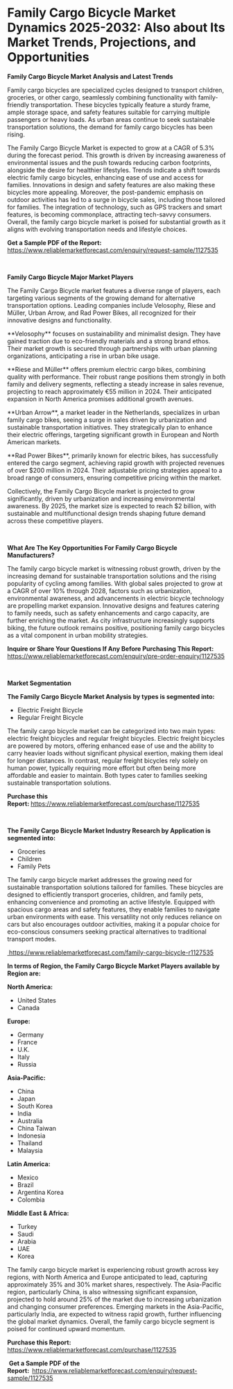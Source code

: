 <p><h1>Family Cargo Bicycle Market Dynamics 2025-2032: Also about Its Market Trends, Projections, and Opportunities</h1></p><p><strong>Family Cargo Bicycle Market Analysis and Latest Trends</strong></p>
<p><p>Family cargo bicycles are specialized cycles designed to transport children, groceries, or other cargo, seamlessly combining functionality with family-friendly transportation. These bicycles typically feature a sturdy frame, ample storage space, and safety features suitable for carrying multiple passengers or heavy loads. As urban areas continue to seek sustainable transportation solutions, the demand for family cargo bicycles has been rising.</p><p>The Family Cargo Bicycle Market is expected to grow at a CAGR of 5.3% during the forecast period. This growth is driven by increasing awareness of environmental issues and the push towards reducing carbon footprints, alongside the desire for healthier lifestyles. Trends indicate a shift towards electric family cargo bicycles, enhancing ease of use and access for families. Innovations in design and safety features are also making these bicycles more appealing. Moreover, the post-pandemic emphasis on outdoor activities has led to a surge in bicycle sales, including those tailored for families. The integration of technology, such as GPS trackers and smart features, is becoming commonplace, attracting tech-savvy consumers. Overall, the family cargo bicycle market is poised for substantial growth as it aligns with evolving transportation needs and lifestyle choices.</p></p>
<p><strong>Get a Sample PDF of the Report:&nbsp;</strong> <a href="https://www.reliablemarketforecast.com/enquiry/request-sample/1127535?utm_campaign=3541&utm_medium=2&utm_source=Github&utm_content=ia&utm_term=17042025&utm_id=family-cargo-bicycle">https://www.reliablemarketforecast.com/enquiry/request-sample/1127535</a></p>
<p>&nbsp;</p>
<p><strong>Family Cargo Bicycle Major Market Players</strong></p>
<p><p>The Family Cargo Bicycle market features a diverse range of players, each targeting various segments of the growing demand for alternative transportation options. Leading companies include Velosophy, Riese and Müller, Urban Arrow, and Rad Power Bikes, all recognized for their innovative designs and functionality.</p><p>**Velosophy** focuses on sustainability and minimalist design. They have gained traction due to eco-friendly materials and a strong brand ethos. Their market growth is secured through partnerships with urban planning organizations, anticipating a rise in urban bike usage.</p><p>**Riese and Müller** offers premium electric cargo bikes, combining quality with performance. Their robust range positions them strongly in both family and delivery segments, reflecting a steady increase in sales revenue, projecting to reach approximately €55 million in 2024. Their anticipated expansion in North America promises additional growth avenues.</p><p>**Urban Arrow**, a market leader in the Netherlands, specializes in urban family cargo bikes, seeing a surge in sales driven by urbanization and sustainable transportation initiatives. They strategically plan to enhance their electric offerings, targeting significant growth in European and North American markets.</p><p>**Rad Power Bikes**, primarily known for electric bikes, has successfully entered the cargo segment, achieving rapid growth with projected revenues of over $200 million in 2024. Their adjustable pricing strategies appeal to a broad range of consumers, ensuring competitive pricing within the market.</p><p>Collectively, the Family Cargo Bicycle market is projected to grow significantly, driven by urbanization and increasing environmental awareness. By 2025, the market size is expected to reach $2 billion, with sustainable and multifunctional design trends shaping future demand across these competitive players.</p></p>
<p>&nbsp;</p>
<p><strong>What Are The Key Opportunities For Family Cargo Bicycle Manufacturers?</strong></p>
<p><p>The family cargo bicycle market is witnessing robust growth, driven by the increasing demand for sustainable transportation solutions and the rising popularity of cycling among families. With global sales projected to grow at a CAGR of over 10% through 2028, factors such as urbanization, environmental awareness, and advancements in electric bicycle technology are propelling market expansion. Innovative designs and features catering to family needs, such as safety enhancements and cargo capacity, are further enriching the market. As city infrastructure increasingly supports biking, the future outlook remains positive, positioning family cargo bicycles as a vital component in urban mobility strategies.</p></p>
<p><strong>Inquire or Share Your Questions If Any Before Purchasing This Report:</strong> <a href="https://www.reliablemarketforecast.com/enquiry/pre-order-enquiry/1127535?utm_campaign=3541&utm_medium=2&utm_source=Github&utm_content=ia&utm_term=17042025&utm_id=family-cargo-bicycle">https://www.reliablemarketforecast.com/enquiry/pre-order-enquiry/1127535</a></p>
<p>&nbsp;</p>
<p><strong>Market Segmentation</strong></p>
<p><strong>The Family Cargo Bicycle Market Analysis by types is segmented into:</strong></p>
<p><ul><li>Electric Freight Bicycle</li><li>Regular Freight Bicycle</li></ul></p>
<p><p>The family cargo bicycle market can be categorized into two main types: electric freight bicycles and regular freight bicycles. Electric freight bicycles are powered by motors, offering enhanced ease of use and the ability to carry heavier loads without significant physical exertion, making them ideal for longer distances. In contrast, regular freight bicycles rely solely on human power, typically requiring more effort but often being more affordable and easier to maintain. Both types cater to families seeking sustainable transportation solutions.</p></p>
<p><strong>Purchase this Report:&nbsp;</strong><a href="https://www.reliablemarketforecast.com/purchase/1127535?utm_campaign=3541&utm_medium=2&utm_source=Github&utm_content=ia&utm_term=17042025&utm_id=family-cargo-bicycle">https://www.reliablemarketforecast.com/purchase/1127535</a></p>
<p>&nbsp;</p>
<p><strong>The Family Cargo Bicycle Market Industry Research by Application is segmented into:</strong></p>
<p><ul><li>Groceries</li><li>Children</li><li>Family Pets</li></ul></p>
<p><p>The family cargo bicycle market addresses the growing need for sustainable transportation solutions tailored for families. These bicycles are designed to efficiently transport groceries, children, and family pets, enhancing convenience and promoting an active lifestyle. Equipped with spacious cargo areas and safety features, they enable families to navigate urban environments with ease. This versatility not only reduces reliance on cars but also encourages outdoor activities, making it a popular choice for eco-conscious consumers seeking practical alternatives to traditional transport modes.</p></p>
<p><a href="https://www.reliablemarketforecast.com/family-cargo-bicycle-r1127535?utm_campaign=3541&utm_medium=2&utm_source=Github&utm_content=ia&utm_term=17042025&utm_id=family-cargo-bicycle">&nbsp;https://www.reliablemarketforecast.com/family-cargo-bicycle-r1127535</a></p>
<p><strong>In terms of Region, the Family Cargo Bicycle Market Players available by Region are:</strong></p>
<p>
    <p> <strong> North America: </strong>
        <ul>
            <li>United States</li>
            <li>Canada</li>
        </ul>
        </p> 
    <p> <strong> Europe: </strong>
        <ul>
            <li>Germany</li>
            <li>France</li>
            <li>U.K.</li>
            <li>Italy</li>
            <li>Russia</li>
        </ul>
        </p> 
    <p> <strong> Asia-Pacific: </strong>
        <ul>
            <li>China</li>
            <li>Japan</li>
            <li>South Korea</li>
            <li>India</li>
            <li>Australia</li>
            <li>China Taiwan</li>
            <li>Indonesia</li>
            <li>Thailand</li>
            <li>Malaysia</li>
        </ul>
        </p> 
    <p> <strong> Latin America: </strong>
        <ul>
            <li>Mexico</li>
            <li>Brazil</li>
            <li>Argentina Korea</li>
            <li>Colombia</li>
        </ul>
        </p> 
    <p> <strong> Middle East & Africa: </strong>
        <ul>
            <li>Turkey</li>
            <li>Saudi</li>
            <li>Arabia</li>
            <li>UAE</li>
            <li>Korea</li>
        </ul>
    </p>
    </p>
<p><p>The family cargo bicycle market is experiencing robust growth across key regions, with North America and Europe anticipated to lead, capturing approximately 35% and 30% market shares, respectively. The Asia-Pacific region, particularly China, is also witnessing significant expansion, projected to hold around 25% of the market due to increasing urbanization and changing consumer preferences. Emerging markets in the Asia-Pacific, particularly India, are expected to witness rapid growth, further influencing the global market dynamics. Overall, the family cargo bicycle segment is poised for continued upward momentum.</p></p>
<p><strong>Purchase this Report: </strong><a href="https://www.reliablemarketforecast.com/purchase/1127535?utm_campaign=3541&utm_medium=2&utm_source=Github&utm_content=ia&utm_term=17042025&utm_id=family-cargo-bicycle">https://www.reliablemarketforecast.com/purchase/1127535</a></p>
<p>&nbsp;<strong>Get a Sample PDF of the Report:&nbsp;&nbsp;</strong><a href="https://www.reliablemarketforecast.com/enquiry/request-sample/1127535?utm_campaign=3541&utm_medium=2&utm_source=Github&utm_content=ia&utm_term=17042025&utm_id=family-cargo-bicycle">https://www.reliablemarketforecast.com/enquiry/request-sample/1127535</a></p>
<p><strong></strong></p>
<p><p></p><p></p><p></p></p>